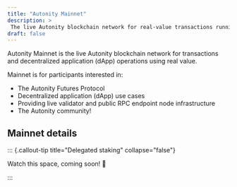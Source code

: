 ```yaml
---
title: "Autonity Mainnet"
description: >
 The live Autonity blockchain network for real-value transactions running the stable version of the Autonity Protocol
draft: false
---
```


Autonity Mainnet is the live Autonity blockchain network for transactions and decentralized application (dApp) operations using real value.

Mainnet is for participants interested in:

- The Autonity Futures Protocol
- Decentralized application (dApp) use cases
- Providing live validator and public RPC endpoint node infrastructure
- The Autonity community!


## Mainnet details

::: {.callout-tip title="Delegated staking" collapse="false"}

Watch this space, coming soon! 🚀

:::

<!--
|**Field**|**Input**|
|------|----------|
|Network Name|`Autonity (Nile) Mainnet`|
|New RPC URL|Please select one from [Chainlist](https://chainlist.org/?search=autonity)|
|ChainID |`65000000`|
|Symbol|`ATN`|
|Block Explorer URL (optional)|`https://autonityscan.org`|

(The above information can be used to connect an existing client such as [MetaMask](https://metamask.zendesk.com/hc/en-us/articles/360043227612-How-to-add-a-custom-network-RPC))

## Genesis configuration

The network's genesis configuration is:

| Name                               | Mainnet                      |
| ---------------------------------- | ----------------------------- |
| `chainId`                          | `65000000`                    |
| `gasLimit`                         | `30000000` (30M)              |
| `config.autonity.blockPeriod`      | `1` second                    |
| `config.autonity.epochPeriod`      | `1800`(30 min)                |
| `config.autonity.unbondingPeriod`  | `21600`(6 hours)              |
| `config.autonity.maxCommitteeSize` | `27`                          |
| `config.autonity.delegationRate`   | `1000` (10%)                  |
| `config.autonity.treasuryFee`      | `50000000000000000` (5%)      |
| `config.autonity.minBaseFee`       | `10_000_000_000` (10 GWei)    |
| `config.autonity.operator`         | `0x83e5e0eab996Bb894814fa8F0AC96a0D314f06F3` |
| `config.autonity.treasury`         | `0xd735174cf1d0D9150cb57750C45B6e8095160f6A` |
| `config.autonity.validators`       |  See `Validators` in the AGC [`MainnetChainConfig`](https://github.com/autonity/autonity/blob/release/v1.1.0/params/config.go)) for details.  |
| `config.oracle.symbols`            | `['AUD-USD','CAD-USD','EUR-USD','GBP-USD','JPY-USD','SEK-USD']`        |
| `config.oracle.votePeriod`         | `600` (600  blocks)          |


## Bootnodes TO DO

The network bootnode addresses are:

| enode | region |
| :-- | :--      |
| `enode://...` |   |


## Release TO DO

Mainnet is built using:

- Autonity Go Client (AGC) Release: [v1.1.1](https://github.com/autonity/autonity/releases/tag/v1.1.1). The docker image release is: `ghcr.io/autonity/autonity:latest`

- Autonity Oracle Server (AOS) Release: [ ]( ). The docker image release is: `ghcr.io/autonity/autonity-oracle:latest`

## ATN and NTN funding TO DO

- ... for [Auton](/concepts/protocol-assets/auton) ... TO DO
- ... [Newton](/concepts/protocol-assets/newton) ... TO DO

## Public endpoints

Please select one from [Chainlist](https://chainlist.org/?search=autonity). For questions related to rate limits or other usage questions, please speak to the owner of the RPC endpoint directly.

## Block explorer

- BlockScout explorer for searching and viewing ledger data: [https://autonityscan.org](https://autonityscan.org)

-->